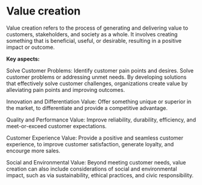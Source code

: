 # Value creation

Value creation refers to the process of generating and delivering value to customers, stakeholders, and society as a whole. It involves creating something that is beneficial, useful, or desirable, resulting in a positive impact or outcome.

**Key aspects:**

Solve Customer Problems: Identify customer pain points and desires. Solve customer problems or addressing unmet needs. By developing solutions that effectively solve customer challenges, organizations create value by alleviating pain points and improving outcomes.

Innovation and Differentiation Value: Offer something unique or superior in the market, to differentiate and provide a competitive advantage.

Quality and Performance Value: Improve reliability, durability, efficiency, and meet-or-exceed customer expectations.

Customer Experience Value: Provide a positive and seamless customer experience, to improve customer satisfaction, generate loyalty, and encourge more sales.

Social and Environmental Value: Beyond meeting customer needs, value creation can also include considerations of social and environmental impact, such as via sustainability, ethical practices, and civic responsibility.

